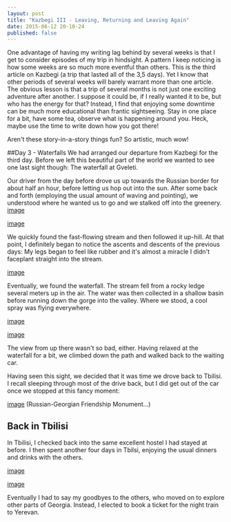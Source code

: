 ```yaml
---
layout: post
title: "Kazbegi III - Leaving, Returning and Leaving Again"
date: 2015-06-12 20-10-24
published: false
---
```


One advantage of having my writing lag behind by several weeks is that I get to consider episodes of my trip in hindsight.  A pattern I keep noticing is how some weeks are so much more eventful than others. This is the third article on Kazbegi (a trip that lasted all of the 3,5 days). Yet I know that other periods of several weeks will barely warrant more than one article. The obvious lesson is that a trip of several months is not just one exciting adventure after another. I suppose it could be, if I really wanted it to be, but who has the energy for that? Instead, I find that enjoying some downtime can be much more educational than frantic sightseeing. Stay in one place for a bit, have some tea, observe what is happening around you. Heck, maybe use the time to write down how you got there!

Aren't these story-in-a-story things fun? So artistic, much wow!


##Day 3 - Waterfalls
We had arranged our departure from Kazbegi for the third day. Before we left this beautiful part of the world we wanted to see one last sight though: The waterfall at Gveleti.

Our driver from the day before drove us up towards the Russian border for about half an hour, before letting us hop out into the sun. After some back and forth (employing the usual amount of waving and pointing), we understood where he wanted us to go and we stalked off into the greenery. 
[image](http://escapingsloth.com/pics/IMG_20150603_112753.jpg)

[image](http://escapingsloth.com/pics/IMG_20150603_113901.jpg)


We quickly found the fast-flowing stream and then followed it up-hill. At that point, I definitely began to notice the ascents and descents of the previous days: My legs began to feel like rubber and it's almost a miracle I didn't faceplant straight into the stream.

[image](http://escapingsloth.com/pics/IMG_20150603_114044.jpg)


Eventually, we found the waterfall. The stream fell from a rocky ledge several meters up in the air. The water was then collected in a shallow basin before running down the gorge into the valley. Where we stood, a cool spray was flying everywhere.

[image](http://escapingsloth.com/pics/IMG_20150603_114307.jpg)

[image](http://escapingsloth.com/pics/IMG_20150603_114720.jpg)


The view from up there wasn't so bad, either.
Having relaxed at the waterfall for a bit, we climbed down the path and walked back to the waiting car.

Having seen this sight, we decided that it was time we drove back to Tbilisi. I recall sleeping through most of the drive back, but I did get out of the car once we stopped at this fancy moment:

[image](http://escapingsloth.com/pics/IMG_20150603_131417.jpg)
(Russian-Georgian Friendship Monument...)

## Back in Tbilisi

In Tbilisi, I checked back into the same excellent hostel I had stayed at before. I then spent another four days in Tbilsi, enjoying the usual dinners and drinks with the others.

[image](http://escapingsloth.com/pics/IMG_20150606_203754.jpg)

[image](http://escapingsloth.com/pics/IMG_20150604_003219.jpg)

Eventually I had to say my goodbyes to the others, who moved on to explore other parts of Georgia. Instead, I elected to book a ticket for the night train to Yerevan.



